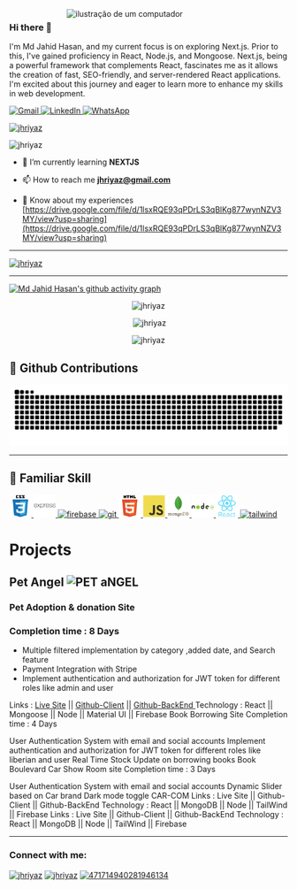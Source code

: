 
<img src="https://raw.githubusercontent.com/MicaelliMedeiros/micaellimedeiros/master/image/computer-illustration.png" alt="ilustração de um computador" min-width="400px" max-width="400px" width="400px" align="right">

### Hi there 👋
<p align="left"> 
 I'm Md Jahid Hasan, and my current focus is on exploring Next.js. Prior to this, I've gained proficiency in React, Node.js, and Mongoose. Next.js, being a powerful framework that complements React, fascinates me as it allows the creation of fast, SEO-friendly, and server-rendered React applications. I'm excited about this journey and eager to learn more to enhance my skills in web development.
</p>



<p align="left">
  <a href="mailto:jhriyaz@gmail.com" title="Gmail">
  <img src="https://img.shields.io/badge/-Gmail-FF0000?style=flat-square&labelColor=FF0000&logo=gmail&logoColor=white&link=LINK-DO-SEU-GMAIL" alt="Gmail"/></a><a href="https://www.linkedin.com/in/jhriyaz/"  title="LinkedIn">
  <img src="https://img.shields.io/badge/-Linkedin-0e76a8?style=flat-square&logo=Linkedin&logoColor=white&link=LINK-DO-SEU-LINKEDIN" alt="LinkedIn"/></a><a href="https://wa.me/+8801845336521" title="WhatsApp">
  <img src="https://img.shields.io/badge/-WhatsApp-25d366?style=flat-square&labelColor=25d366&logo=whatsapp&logoColor=white&link=API-DO-SEU-WHATSAPP" alt="WhatsApp"/></a> <p> <a href="https://twitter.com/jhriyaz" target="blank"><img src="https://img.shields.io/twitter/follow/jhriyaz?logo=twitter&style=for-the-badge" alt="jhriyaz" /></a> </p>

</p>
<p align="left"> <img src="https://komarev.com/ghpvc/?username=jhriyaz&label=Profile%20views&color=0e75b6&style=flat" alt="jhriyaz" /> </p>

- 🌱 I’m currently learning **NEXTJS**

- 📫 How to reach me **jhriyaz@gmail.com**

- 📄 Know about my experiences [https://drive.google.com/file/d/1lsxRQE93qPDrLS3qBlKg877wynNZV3MY/view?usp=sharing](https://drive.google.com/file/d/1lsxRQE93qPDrLS3qBlKg877wynNZV3MY/view?usp=sharing)


---



<p align="left"> <a href="https://github.com/ryo-ma/github-profile-trophy"><img src="https://github-profile-trophy.vercel.app/?username=jhriyaz&theme=onedark" alt="jhriyaz" /></a> </p>


---



[![Md Jahid Hasan's github activity graph](https://github-readme-activity-graph.vercel.app/graph?username=jhriyaz&theme=material-palenight)](#)


<p   align="center" ><img src="https://github-readme-streak-stats.herokuapp.com/?user=jhriyaz&theme=material-palenight" alt="jhriyaz" /></p>




<p align="center" > &nbsp;<img  src="https://github-readme-stats.vercel.app/api?username=jhriyaz&show_icons=true&locale=en&theme=material-palenight" alt="jhriyaz" /></p>
<p  align="center"> <img  src="https://github-readme-stats.vercel.app/api/top-langs?username=jhriyaz&show_icons=true&locale=en&layout=compact&theme=material-palenight" alt="jhriyaz" /></p>


## 🐍 Github Contributions


[![](https://raw.githubusercontent.com/jhriyaz/Snake-in-Contribution-Grid/output/github-contribution-grid-snake.svg)](#)


---


## 🚀 Familiar Skill
<p align="left"> <a href="https://www.w3schools.com/css/" target="_blank" rel="noreferrer"> <img src="https://raw.githubusercontent.com/devicons/devicon/master/icons/css3/css3-original-wordmark.svg" alt="css3" width="40" height="40"/> </a> <a href="https://expressjs.com" target="_blank" rel="noreferrer"> <img src="https://raw.githubusercontent.com/devicons/devicon/master/icons/express/express-original-wordmark.svg" alt="express" width="40" height="40"/> </a> <a href="https://firebase.google.com/" target="_blank" rel="noreferrer"> <img src="https://www.vectorlogo.zone/logos/firebase/firebase-icon.svg" alt="firebase" width="40" height="40"/> </a> <a href="https://git-scm.com/" target="_blank" rel="noreferrer"> <img src="https://www.vectorlogo.zone/logos/git-scm/git-scm-icon.svg" alt="git" width="40" height="40"/> </a> <a href="https://www.w3.org/html/" target="_blank" rel="noreferrer"> <img src="https://raw.githubusercontent.com/devicons/devicon/master/icons/html5/html5-original-wordmark.svg" alt="html5" width="40" height="40"/> </a> <a href="https://developer.mozilla.org/en-US/docs/Web/JavaScript" target="_blank" rel="noreferrer"> <img src="https://raw.githubusercontent.com/devicons/devicon/master/icons/javascript/javascript-original.svg" alt="javascript" width="40" height="40"/> </a> <a href="https://www.mongodb.com/" target="_blank" rel="noreferrer"> <img src="https://raw.githubusercontent.com/devicons/devicon/master/icons/mongodb/mongodb-original-wordmark.svg" alt="mongodb" width="40" height="40"/> </a> <a href="https://nodejs.org" target="_blank" rel="noreferrer"> <img src="https://raw.githubusercontent.com/devicons/devicon/master/icons/nodejs/nodejs-original-wordmark.svg" alt="nodejs" width="40" height="40"/> </a> <a href="https://reactjs.org/" target="_blank" rel="noreferrer"> <img src="https://raw.githubusercontent.com/devicons/devicon/master/icons/react/react-original-wordmark.svg" alt="react" width="40" height="40"/> </a> <a href="https://tailwindcss.com/" target="_blank" rel="noreferrer"> <img src="https://www.vectorlogo.zone/logos/tailwindcss/tailwindcss-icon.svg" alt="tailwind" width="40" height="40"/> </a> </p>





# Projects

## Pet Angel  ![PET aNGEL]([image.jpg](https://raw.githubusercontent.com/jhriyaz/pet-angel-client/main/src/assets/images/favicon.png)) 

### Pet Adoption & donation Site
### Completion time : 8 Days

- Multiple filtered  implementation by category ,added date, and Search feature
- Payment Integration with Stripe
- Implement authentication and authorization for JWT token for different roles like admin and user

Links : [Live Site](https://www.example.com) || [Github-Client](https://www.example.com)  || [ Github-BackEnd ](https://www.example.com) 
Technology : React || Mongoose || Node || Material UI || Firebase
Book Borrowing Site 
Completion time : 4 Days

User Authentication System with email and social accounts
Implement authentication and authorization for JWT token for different roles like liberian and user
Real Time Stock Update on borrowing books
Book  Boulevard
Car Show Room site
Completion time : 3 Days

User Authentication System with email and social accounts
Dynamic Slider based on Car brand
Dark mode toggle
CAR-COM
Links : Live Site || Github-Client || Github-BackEnd
Technology : React || MongoDB || Node || TailWind || Firebase
Links : Live Site || Github-Client || Github-BackEnd
Technology : React || MongoDB || Node || TailWind || Firebase






---

<h3 align="left">Connect with me:</h3>
<p align="left">
<a href="https://twitter.com/jhriyaz" target="blank"><img align="center" src="https://raw.githubusercontent.com/rahuldkjain/github-profile-readme-generator/master/src/images/icons/Social/twitter.svg" alt="jhriyaz" height="30" width="40" /></a>
<a href="https://linkedin.com/in/jhriyaz" target="blank"><img align="center" src="https://raw.githubusercontent.com/rahuldkjain/github-profile-readme-generator/master/src/images/icons/Social/linked-in-alt.svg" alt="jhriyaz" height="30" width="40" /></a>
<a href="https://discord.gg/471714940281946134" target="blank"><img align="center" src="https://raw.githubusercontent.com/rahuldkjain/github-profile-readme-generator/master/src/images/icons/Social/discord.svg" alt="471714940281946134" height="30" width="40" /></a>
</p>

